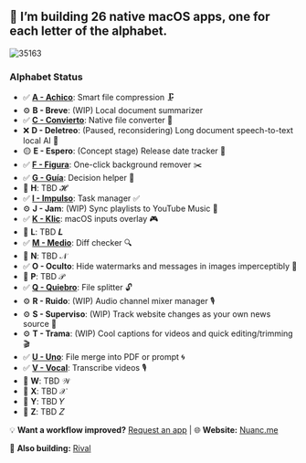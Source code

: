 ## 👋 I’m building 26 native macOS apps, one for each letter of the alphabet.

![35163](https://github.com/user-attachments/assets/8626d56a-4b45-48bf-8545-1f283ebd69c7)

### Alphabet Status
- ✅ [**A - Achico**](https://github.com/nuance-dev/achico): Smart file compression 🗜️
- ⚙️ **B - Breve**: (WIP) Local document summarizer
- ✅ [**C - Convierto**](https://github.com/nuance-dev/convierto): Native file converter 🧪
- ❌ **D - Deletreo**: (Paused, reconsidering) Long document speech-to-text local AI 📢
- 🟡 **E - Espero**: (Concept stage) Release date tracker 📆
- ✅ [**F - Figura**](https://github.com/nuance-dev/figura): One-click background remover ✂️
- ✅ [**G - Guía**](https://github.com/nuance-dev/guia): Decision helper 🤔
- 🔲 **H**: TBD 𝓗
- ✅ [**I - Impulso**](https://github.com/nuance-dev/impulso): Task manager ✅
- ⚙️ **J - Jam**: (WIP) Sync playlists to YouTube Music 📆
- ✅ [**K - Klic**](https://github.com/nuance-dev/klic): macOS inputs overlay 🎮
- 🔲 **L**: TBD 𝑳
- ✅ [**M - Medio**](https://github.com/nuance-dev/medio): Diff checker 🔍
- 🔲 **N**: TBD 𝒩
- ✅ **O - Oculto**: Hide watermarks and messages in images imperceptibly 🫥
- 🔲 **P**: TBD 𝒫
- ✅ [**Q - Quiebro**](https://github.com/nuance-dev/quiebro): File splitter 🔓
- ⚙️ **R - Ruido**: (WIP) Audio channel mixer manager 🎙️
- ⚙️ **S - Superviso**: (WIP) Track website changes as your own news source 📑
- ⚙️ **T - Trama**: (WIP) Cool captions for videos and quick editing/trimming 🎬
- ✅ [**U - Uno**](https://github.com/nuance-dev/uno): File merge into PDF or prompt 🌀
- ✅ [**V - Vocal**](https://github.com/nuance-dev/vocal): Transcribe videos 🎙️
- 🔲 **W**: TBD 𝒲
- 🔲 **X**: TBD 𝒳
- 🔲 **Y**: TBD 𝑌
- 🔲 **Z**: TBD 𝑍

💡 **Want a workflow improved?** [Request an app](https://github.com/nuance-dev/nuance/discussions/categories/ideas)  |  🌐 **Website:** [Nuanc.me](https://nuanc.me)

🤖 **Also building:** [Rival](https://rival.tips)

